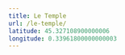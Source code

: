 ```yaml
---
title: Le Temple
url: /le-temple/
latitude: 45.327108900000006
longitude: 0.33961800000000003
---
```

